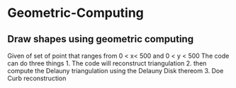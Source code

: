 # Geometric-Computing
## Draw shapes using geometric computing
Given of set of point that ranges from 0 < x< 500 and 0 < y < 500
The code can do three things
1.
The code will reconstruct triangulation
2.
then compute the Delauny triangulation using the Delauny Disk thereom
3.
Doe Curb reconstruction
